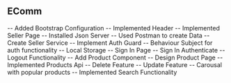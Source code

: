 ## EComm

-- Added Bootstrap Configuration
-- Implemented Header
-- Implemented Seller Page
-- Installed Json Server
-- Used Postman to create Data
-- Create Seller Service
-- Implement Auth Guard
-- Behaviour Subject for auth functionality
-- Local Storage
-- Sign In Page
-- Sign In Authenticate
-- Logout Functionality
-- Add Product Component
-- Design Product Page
-- Implemented Products Api
-- Delete Feature
-- Update Feature
-- Carousal with popular products
-- Implemented Search Functionality
